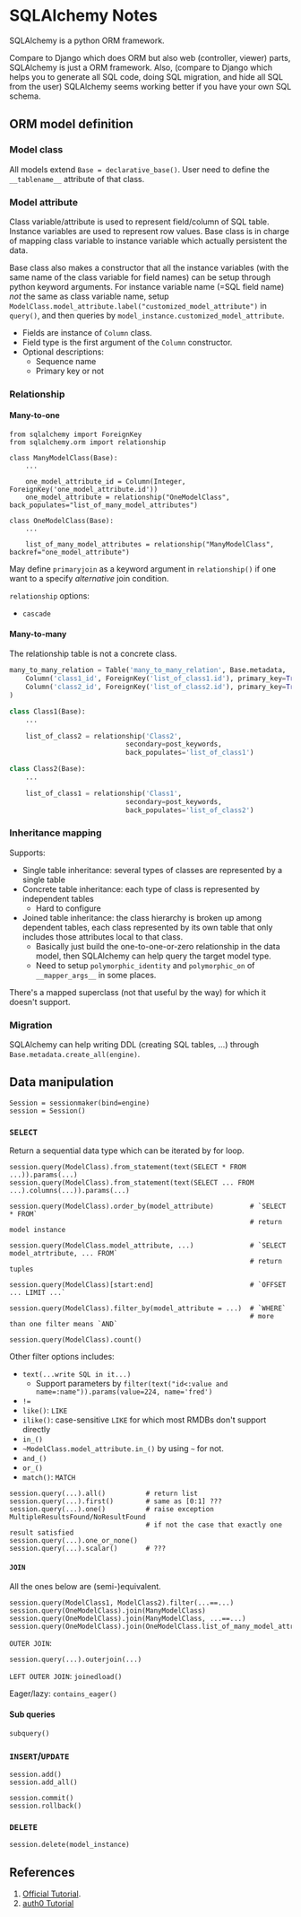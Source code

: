 # SQLAlchemy Notes

SQLAlchemy is a python ORM framework.

Compare to Django which does ORM but also web (controller, viewer) parts, SQLAlchemy is just a ORM framework. Also, (compare to Django which helps you to generate all SQL code, doing SQL migration, and hide all SQL from the user) SQLAlchemy seems working better if you have your own SQL schema.

## ORM model definition

### Model class

All models extend `Base = declarative_base()`. User need to define the `__tablename__` attribute of that class.

### Model attribute

Class variable/attribute is used to represent field/column of SQL table. Instance variables are used to represent row values. Base class is in charge of mapping class variable to instance variable which actually persistent the data.

Base class also makes a constructor that all the instance variables (with the same name of the class variable for field names) can be setup through python keyword arguments. For instance variable name (=SQL field name) *not* the same as class variable name, setup `ModelClass.model_attribute.label("customized_model_attribute")` in `query()`, and then queries by `model_instance.customized_model_attribute`.

- Fields are instance of `Column` class.
- Field type is the first argument of the `Column` constructor.
- Optional descriptions:
    - Sequence name
    - Primary key or not

### Relationship

#### Many-to-one

```
from sqlalchemy import ForeignKey
from sqlalchemy.orm import relationship

class ManyModelClass(Base):
    ...

    one_model_attribute_id = Column(Integer, ForeignKey('one_model_attribute.id'))
    one_model_attribute = relationship("OneModelClass", back_populates="list_of_many_model_attributes")

class OneModelClass(Base):
    ...

    list_of_many_model_attributes = relationship("ManyModelClass", backref="one_model_attribute")
```

May define `primaryjoin` as a keyword argument in `relationship()` if one want to a specify *alternative* join condition.

`relationship` options:

+ `cascade`

#### Many-to-many

The relationship table is not a concrete class.

```python
many_to_many_relation = Table('many_to_many_relation', Base.metadata,
    Column('class1_id', ForeignKey('list_of_class1.id'), primary_key=True),
    Column('class2_id', ForeignKey('list_of_class2.id'), primary_key=True)
)

class Class1(Base):
    ...

    list_of_class2 = relationship('Class2',
                             secondary=post_keywords,
                             back_populates='list_of_class1')

class Class2(Base):
    ...

    list_of_class1 = relationship('Class1',
                             secondary=post_keywords,
                             back_populates='list_of_class2')
```

### Inheritance mapping

Supports:

+ Single table inheritance: several types of classes are represented by a single table
+ Concrete table inheritance: each type of class is represented by independent tables
  + Hard to configure
+ Joined table inheritance: the class hierarchy is broken up among dependent tables, each class represented by its own table that only includes those attributes local to that class.
  + Basically just build the one-to-one-or-zero relationship in the data model, then SQLAlchemy can help query the target model type.
  + Need to setup `polymorphic_identity` and `polymorphic_on` of `__mapper_args__` in some places.

There's a mapped superclass (not that useful by the way) for which it doesn't support.

### Migration

SQLAlchemy can help writing DDL (creating SQL tables, ...) through `Base.metadata.create_all(engine)`.

## Data manipulation

```
Session = sessionmaker(bind=engine)
session = Session()
```

### `SELECT` 

Return a sequential data type which can be iterated by for loop.

```
session.query(ModelClass).from_statement(text(SELECT * FROM ...)).params(...)
session.query(ModelClass).from_statement(text(SELECT ... FROM ...).columns(...)).params(...)

session.query(ModelClass).order_by(model_attribute)         # `SELECT * FROM`
                                                            # return model instance

session.query(ModelClass.model_attribute, ...)              # `SELECT model_atrtribute, ... FROM`
                                                            # return tuples

session.query(ModelClass)[start:end]                        # `OFFSET ... LIMIT ...`

session.query(ModelClass).filter_by(model_attribute = ...)  # `WHERE`
                                                            # more than one filter means `AND`

session.query(ModelClass).count()
```

Other filter options includes: 

+ `text(...write SQL in it...)`
    + Support parameters by `filter(text("id<:value and name=:name")).params(value=224, name='fred')`
+ `!=`
+ `like()`: `LIKE`
+ `ilike()`: case-sensitive `LIKE` for which most RMDBs don't support directly
+ `in_()`
+ `~ModelClass.model_attribute.in_()` by using `~` for not.
+ `and_()`
+ `or_()`
+ `match()`: `MATCH`

```
session.query(...).all()          # return list
session.query(...).first()        # same as [0:1] ???
session.query(...).one()          # raise exception MultipleResultsFound/NoResultFound
                                  # if not the case that exactly one result satisfied
session.query(...).one_or_none()
session.query(...).scalar()       # ???
```

#### `JOIN`

All the ones below are (semi-)equivalent.

```
session.query(ModelClass1, ModelClass2).filter(...==...)
session.query(OneModelClass).join(ManyModelClass)
session.query(OneModelClass).join(ManyModelClass, ...==...)
session.query(OneModelClass).join(OneModelClass.list_of_many_model_attribute)
```

`OUTER JOIN`:

```
session.query(...).outerjoin(...)
```

`LEFT OUTER JOIN`: `joinedload()`

Eager/lazy: `contains_eager()`

#### Sub queries

```
subquery()
```

### `INSERT`/`UPDATE`

```
session.add()
session.add_all()

session.commit()
session.rollback()
```

### `DELETE`

```
session.delete(model_instance)
```

## References

1. [Official Tutorial](http://docs.sqlalchemy.org/en/latest/orm/tutorial.html).
1. [auth0 Tutorial](https://auth0.com/blog/sqlalchemy-orm-tutorial-for-python-developers/)